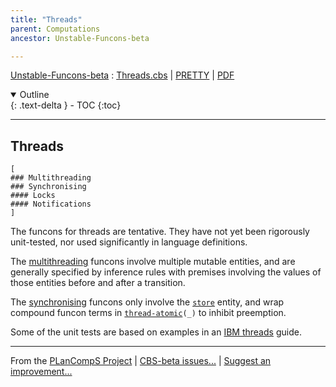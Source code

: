 ```yaml
---
title: "Threads"
parent: Computations
ancestor: Unstable-Funcons-beta

---
```


[Unstable-Funcons-beta] : [Threads.cbs] \| [PRETTY] \| [PDF]

<details open markdown="block">
  <summary>
    Outline
  </summary>
  {: .text-delta }
- TOC
{:toc}
</details>

----
## Threads
<div class="highlighter-rouge"><pre class="highlight"><code>[
### Multithreading
### Synchronising
#### Locks
#### Notifications
]</code></pre></div>


The funcons for threads are tentative. They have not yet been rigorously
unit-tested, nor used significantly in language definitions.

The [multithreading] funcons involve multiple mutable entities, and are
generally specified by inference rules with premises involving the values of
those entities before and after a transition.

The [synchronising] funcons only involve the <code><span class="name"><a href="../../../Funcons-beta/Computations/Normal/Storing/index.html#Name_store">store</a></span></code> entity, and wrap
compound funcon terms in <code><span class="name"><a href="Multithreading/index.html#Name_thread-atomic">thread-atomic</a></span>(_)</code> to inhibit preemption.

Some of the unit tests are based on examples in an [IBM threads] guide.

[Multithreading]: Multithreading
  "Multithreading funcons"

[Synchronising]: Synchronising
  "Synchronising funcons"

[IBM threads]: https://www.ibm.com/support/knowledgecenter/ssw_aix_72/com.ibm.aix.genprogc/chapter12.htm
  "IBM Knowledge Centre"



[Funcons-beta]: /CBS-beta/docs/Funcons-beta
  "FUNCONS-BETA"
[Unstable-Funcons-beta]: /CBS-beta/docs/Unstable-Funcons-beta
  "UNSTABLE-FUNCONS-BETA"
[Languages-beta]: /CBS-beta/docs/Languages-beta
  "LANGUAGES-BETA"
[Unstable-Languages-beta]: /CBS-beta/docs/Unstable-Languages-beta
  "UNSTABLE-LANGUAGES-BETA"
[CBS-beta]: /CBS-beta
  "CBS-BETA"
[Threads.cbs]: /CBS-beta/Unstable-Funcons-beta/Computations/Threads/Threads.cbs
  "CBS SOURCE FILE ON GITHUB"
[PLAIN]: /CBS-beta/docs/Unstable-Funcons-beta/Computations/Threads
  "CBS SOURCE WEB PAGE"
[PRETTY]: /CBS-beta/math/Unstable-Funcons-beta/Computations/Threads
  "CBS-KATEX WEB PAGE"
[PDF]: /CBS-beta/Unstable-Funcons-beta/Computations/Threads/Threads.pdf
  "CBS-LATEX PDF FILE"
[PLanCompS Project]: https://plancomps.github.io
  "PROGRAMMING LANGUAGE COMPONENTS AND SPECIFICATIONS PROJECT HOME PAGE"

____

From the [PLanCompS Project] | [CBS-beta issues...] | [Suggest an improvement...]

[CBS-beta issues...]: https://github.com/plancomps/CBS-beta/issues
   "CBS-BETA ISSUE REPORTS ON GITHUB"
 [Suggest an improvement...]: mailto:plancomps@gmail.com?Subject=CBS-beta%20-%20comment&Body=Re%3A%20CBS-beta%20specification%20at%20Computations/Threads/Threads.cbs%0A%0AComment/Query/Issue/Suggestion%3A%0A%0A%0ASignature%3A%0A
   "GENERATE AN EMAIL TEMPLATE"
